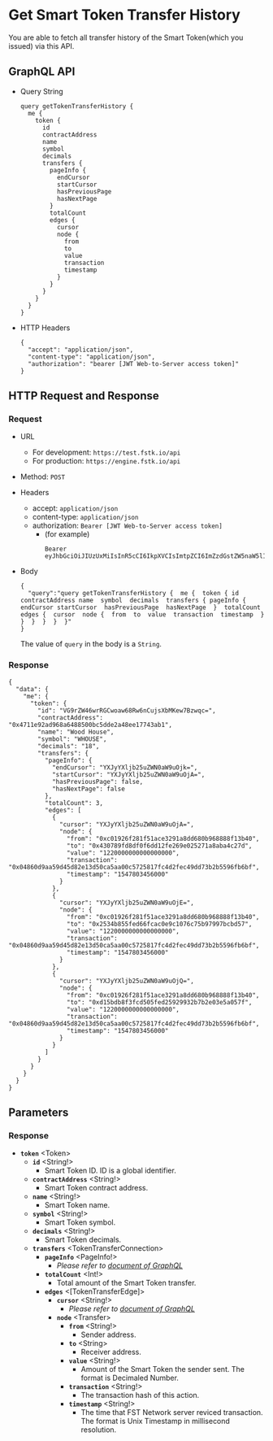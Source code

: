 
# Get Smart Token Transfer History
You are able to fetch all transfer history of the Smart Token(which you issued) via this API.

## GraphQL API

- Query String
  ```
  query getTokenTransferHistory {
    me {
      token {
        id
        contractAddress
        name
        symbol
        decimals
        transfers {
          pageInfo {
            endCursor
            startCursor
            hasPreviousPage
            hasNextPage
          }
          totalCount
          edges {
            cursor
            node {
              from
              to
              value
              transaction
              timestamp
            }
          }
        }
      }
    }
  }
  ```

- HTTP Headers 
  ```
  {
    "accept": "application/json",
    "content-type": "application/json",
    "authorization": "bearer [JWT Web-to-Server access token]"
  }
  ```

## HTTP Request and Response
### Request

- URL
  - For development: `https://test.fstk.io/api`
  - For production: `https://engine.fstk.io/api`

- Method: `POST`

- Headers
  - accept: `application/json`
  - content-type: `application/json` 
  - authorization: `Bearer [JWT Web-to-Server access token]`
    - (for example)
      ```
      Bearer eyJhbGciOiJIUzUxMiIsInR5cCI6IkpXVCIsImtpZCI6ImZzdGstZW5naW5lIn0.eyJ1aWQiOiLDr1xiw73Ch8KDSFx1MDAxMcOowo5awrvCqsOAXHUwMDAywrwmIiwiaWF0IjoxNTM4NzA5MDM2LCJleHAiOjE1Mzg3OTU0MzYsImF1ZCI6InVybjpmc3RrOmVuZ2luZSIsImlzcyI6InVybjpmc3RrOmVuZ2luZSIsInN1YiI6InVybjpmc3RrOmVuZ2luZTphY2Nlc3NfdG9rZW4ifQ.msJZ61FHIkKtjUpDs4sx1Kk1rb9vdhus3ntUDj6rHNmsygiHTgOEMQFJMtVqtWqkNgrtRgGpngq8Rf47xTT53g
      ```

- Body
  ``` 
  {  
    "query":"query getTokenTransferHistory {  me {  token { id  contractAddress name  symbol  decimals  transfers { pageInfo {  endCursor startCursor  hasPreviousPage  hasNextPage  }  totalCount  edges {  cursor  node {  from  to  value  transaction  timestamp  }  }  }  }  }  }"
  }
  ```
  The value of `query` in the body is a `String`. 


### Response
```
{
  "data": {
    "me": {
      "token": {
        "id": "VG9rZW46wrRGCwoaw68Rw6nCujsXbMKew7Bzwqc=",
        "contractAddress": "0x4711e92ad968a6488500bc5dde2a48ee17743ab1",
        "name": "Wood House",
        "symbol": "WHOUSE",
        "decimals": "18",
        "transfers": {
          "pageInfo": {
            "endCursor": "YXJyYXljb25uZWN0aW9uOjk=",
            "startCursor": "YXJyYXljb25uZWN0aW9uOjA=",
            "hasPreviousPage": false,
            "hasNextPage": false
          },
          "totalCount": 3,
          "edges": [
            {
              "cursor": "YXJyYXljb25uZWN0aW9uOjA=",
              "node": {
                "from": "0xc01926f281f51ace3291a8dd680b968888f13b40",
                "to": "0x430789fd8df0f6dd12fe269e025271a8aba4c27d",
                "value": "1220000000000000000",
                "transaction": "0x04860d9aa59d45d82e13d50ca5aa00c5725817fc4d2fec49dd73b2b5596fb6bf",
                "timestamp": "1547803456000"
              }
            },
            {
              "cursor": "YXJyYXljb25uZWN0aW9uOjE=",
              "node": {
                "from": "0xc01926f281f51ace3291a8dd680b968888f13b40",
                "to": "0x2534b855fed66fcac0e9c1076c75b97997bcbd57",
                "value": "1220000000000000000",
                "transaction": "0x04860d9aa59d45d82e13d50ca5aa00c5725817fc4d2fec49dd73b2b5596fb6bf",
                "timestamp": "1547803456000"
              }
            },
            {
              "cursor": "YXJyYXljb25uZWN0aW9uOjQ=",
              "node": {
                "from": "0xc01926f281f51ace3291a8dd680b968888f13b40",
                "to": "0xd15bdb8f3fcd505fed25929932b7b2e03e5a057f",
                "value": "1220000000000000000",
                "transaction": "0x04860d9aa59d45d82e13d50ca5aa00c5725817fc4d2fec49dd73b2b5596fb6bf",
                "timestamp": "1547803456000"
              }
            }
          ]
        }
      }
    }
  }
}
```

## Parameters
### Response
- **`token`** \<Token>
  - **`id`** \<String!>
    - Smart Token ID. ID is a global identifier.
  - **`contractAddress`** \<String!>
    - Smart Token contract address.
  - **`name`** \<String!>
    - Smart Token name.
  - **`symbol`** \<String!>
    - Smart Token symbol.
  - **`decimals`** \<String!>
    - Smart Token decimals.
  - **`transfers`** \<TokenTransferConnection>
    - **`pageInfo`** \<PageInfo!>
      - _Please refer to [document of GraphQL](https://graphql.org/learn/pagination/)_
    - **`totalCount`** \<Int!>
      - Total amount of the Smart Token transfer.
    - **`edges`** \<[TokenTransferEdge]>
      - **`cursor`** \<String!>
        - _Please refer to [document of GraphQL](https://graphql.org/learn/pagination/)_
      - **`node`** \<Transfer>
        - **`from`** \<String!>
          - Sender address.
        - **`to`** \<String>
          - Receiver address.
        - **`value`** \<String!>
          - Amount of the Smart Token the sender sent. The format is Decimaled Number.
        - **`transaction`** \<String!>
          - The transaction hash of this action.
        - **`timestamp`** \<String!>
          - The time that FST Network server reviced transaction. The format is Unix Timestamp in millisecond resolution.
